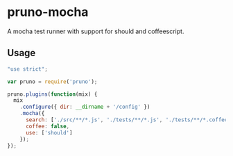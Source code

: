 # pruno-mocha

A mocha test runner with support for should and coffeescript.

## Usage

```js
"use strict";

var pruno = require('pruno');

pruno.plugins(function(mix) {
  mix
    .configure({ dir: __dirname + '/config' })
    .mocha({
      search: ['./src/**/*.js', './tests/**/*.js', './tests/**/*.coffee'],
      coffee: false,
      use: ['should']
    });
});
```
